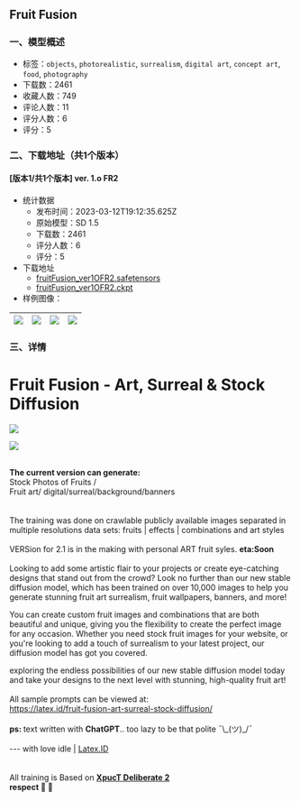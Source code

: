 ## Fruit Fusion
### 一、模型概述

- 标签：`objects`, `photorealistic`, `surrealism`, `digital art`, `concept art`, `food`, `photography`
- 下载数：2461
- 收藏人数：749
- 评论人数：11
- 评分人数：6
- 评分：5

### 二、下载地址（共1个版本）

#### [版本1/共1个版本] ver. 1.o FR2

- 统计数据
  - 发布时间：2023-03-12T19:12:35.625Z
  - 原始模型：SD 1.5
  - 下载数：2461
  - 评分人数：6
  - 评分：5
- 下载地址
  - [fruitFusion_ver1OFR2.safetensors](https://civitai.com/api/download/models/22240)
  - [fruitFusion_ver1OFR2.ckpt](https://civitai.com/api/download/models/22240?type=Model&format=PickleTensor&size=full&fp=fp16)
- 样例图像：

| <img src="https://image.civitai.com/xG1nkqKTMzGDvpLrqFT7WA/e47dc270-ad0c-4ad8-f44a-f1ca6a41d800/width=450/238811.jpeg" /> | <img src="https://image.civitai.com/xG1nkqKTMzGDvpLrqFT7WA/bbc4afa5-4c1a-4ce3-5ae8-6d4fb73f9900/width=450/238827.jpeg" /> | <img src="https://image.civitai.com/xG1nkqKTMzGDvpLrqFT7WA/fd8214d2-cb82-4563-81d7-6caaf71c7400/width=450/238826.jpeg" /> | <img src="https://image.civitai.com/xG1nkqKTMzGDvpLrqFT7WA/303c761d-70fa-4f4c-8ba7-e0366725ce00/width=450/238825.jpeg" /> |
| ---- | ---- | ---- | ---- |


### 三、详情
<h1><strong>Fruit Fusion</strong> - Art, Surreal &amp; Stock Diffusion<br /></h1><img src="https://imagecache.civitai.com/xG1nkqKTMzGDvpLrqFT7WA/168655ba-ab65-427e-6815-377df5704a00/width=525/168655ba-ab65-427e-6815-377df5704a00" /><p></p><img src="https://imagecache.civitai.com/xG1nkqKTMzGDvpLrqFT7WA/b0717a27-3327-4f16-804e-244c6d01ab00/width=525/b0717a27-3327-4f16-804e-244c6d01ab00" /><p></p><p><br /><strong>The current version can generate:</strong><br /><strong> </strong>Stock Photos of Fruits /<br />Fruit art/ digital/surreal/background/banners<br /><br /><br />The training was done on crawlable publicly available images separated in multiple resolutions data sets: fruits | effects |  combinations and art styles<br /><br />VERSion for 2.1 is in the making with personal ART fruit syles. <strong>eta:Soon</strong><br /><br />Looking to add some artistic flair to your projects or create eye-catching designs that stand out from the crowd? Look no further than our new stable diffusion model, which has been trained on over 10,000 images to help you generate stunning fruit art surrealism, fruit wallpapers, banners, and more!</p><p>You can create custom fruit images and combinations that are both beautiful and unique, giving you the flexibility to create the perfect image for any occasion. Whether you need stock fruit images for your website, or you're looking to add a touch of surrealism to your latest project, our diffusion model has got you covered.</p><p>exploring the endless possibilities of our new stable diffusion model today and take your designs to the next level with stunning, high-quality fruit art!<br /><br />All sample prompts can be viewed at:<br /><a target="_blank" rel="ugc" href="https://latex.id/fruit-fusion-art-surreal-stock-diffusion/">https://latex.id/fruit-fusion-art-surreal-stock-diffusion/</a><br /><br /><strong>ps: </strong>text written with <strong>ChatGPT</strong>.. too lazy to be that polite ¯\_(ツ)_/¯ <br /><br />--- with love idle | <a target="_blank" rel="ugc" href="http://Latex.ID">Latex.ID</a><br /><br /><br />All training is Based on <a target="_blank" rel="ugc" href="https://civitai.com/user/XpucT"><strong>XpucT Deliberate 2</strong></a><br /><strong>respect  🤟 🥃</strong><br /></p>